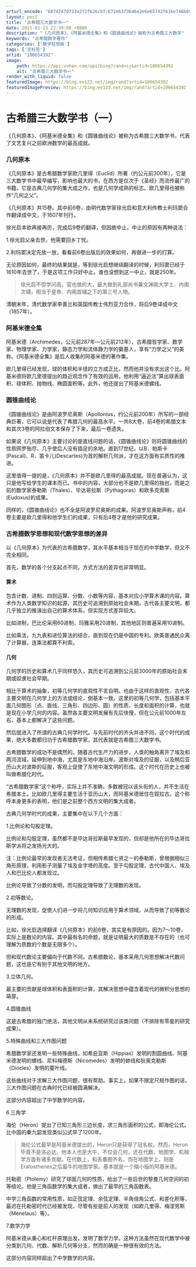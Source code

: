 ```yaml
---
arturl_encode: "68747470733a2f2f626c6f:672e6373646e2e6e65742f616e746b696c6c65726661726d2f:61727469636c652f64657461696c732f313030363534333932"
layout: post
title: "古希腊三大数学书一"
date: 2021-01-23 22:39:08 +0800
description: "《几何原本》、《阿基米德全集》和《圆锥曲线论》被称为古希腊三大数学"
keywords: "古希腊数学著作"
categories: ['数学狂想曲']
tags: ['无标签']
artid: "100654392"
image:
    path: https://api.vvhan.com/api/bing?rand=sj&artid=100654392
    alt: "古希腊三大数学书一"
render_with_liquid: false
featuredImage: https://bing.ee123.net/img/rand?artid=100654392
featuredImagePreview: https://bing.ee123.net/img/rand?artid=100654392
---
```


# 古希腊三大数学书（一）

《几何原本》、《阿基米德全集》和《圆锥曲线论》被称为古希腊三大数学书，代表了文艺复兴之前欧洲数学的最高成就。

### 几何原本

《几何原本》是古希腊数学家欧几里得（Euclid）所著（约公元前300年），它是三大数学书中最早编写，影响也最大的书，在西方是仅次于《圣经》而流传最广的书籍。它是古典几何学的集大成之作，也是几何学成熟的标志。欧几里得也被称作“几何之父”。

《几何原本》共15卷。其中前6卷，由明代数学家徐光启和意大利传教士利玛窦合作翻译成中文，于1607年刊行。

徐光启本欲再接再厉，完成后9卷的翻译，但因故中止。中止的原因有两种说法：

1.徐光启父亲去世，他需要回乡丁忧。

2.利玛窦决定先放一放，看看前6卷出版后的效果如何，再做进一步的打算。

无论原因如何，最终的结果就是，等到徐光启想继续翻译的时候，利玛窦已经于1610年去世了，于是这项工作只好中止。谁也没想到这一中止，就是250年。

> 徐光启不但学问高，官也做的大，最大做到礼部尚书兼文渊阁大学士、内阁次辅，相当于皇帝、内阁首辅之下的第三号人物。

清朝末年，清代数学家李善兰和英国传教士伟烈亚力合作，将后9卷译成中文（1857年）。

### 阿基米德全集

阿基米德（Archimedes，公元前287年—公元前212年），古希腊哲学家、数学家、物理学家、力学家，静态力学和流体静力学的奠基人，享有“力学之父”的美称。《阿基米德全集》是后人收集的阿基米德的著作集。

欧几里得已经发现，球的体积和半径的立方成正比，然而他并没有求出这个比。阿基米德将欧几里德提出的趋近观念作了有效的运用，他利用“逼近法”算出球表面积、球体积、抛物线、椭圆面积等。此外，他还提出了阿基米德螺线。

### 圆锥曲线论

《圆锥曲线论》是由阿波罗尼奥斯（Apollonius，约公元前200年）所写的一部经典巨著，它可以说是代表了希腊几何的最高水平。一共8大卷，前4卷的希腊文本和其次3卷的阿拉伯文本保存了下来，最后一卷遗失。

如果说《几何原本》主要讨论的是直线问题的话，《圆锥曲线论》则将圆锥曲线的性质网罗殆尽，几乎使后人没有插足的余地。直到17世纪，以B．帕斯卡(Pascal)、R．笛卡儿(Descartes)为首的解析几何派，才在这方面有实质性的推进。

这里值得一提的是，《几何原本》并不是欧几里得的最高成就。现在普遍认为，这只是他写给学生的课本而已。书中的内容，大部分也不是欧几里得的独创，而是之前的数学家泰勒斯（Thales）、毕达哥拉斯（Pythagoras）和欧多克索斯(Eudoxus)的成果。

同样的，《圆锥曲线论》也不全是阿波罗尼奥斯的成果。阿波罗尼奥斯声称，前4卷主要是欧几里得和他学生们的成果，只有后4卷才是他的研究成果。

### 古希腊数学思想和现代数学思想的差异

以《几何原本》为代表的古希腊数学，其水平基本相当于现在的中学数学，但又不完全相同。

首先，数学的各个分支起点不同，方式方法的差异也非常明显。

#### 算术

包含计数、进制、四则运算、分数、小数等内容，基本对应小学算术课的内容。算术作为人类数学知识的起源，其历史可追溯到原始社会末期。古代各主要文明，都几乎独立的推演出自己的算术体系，但实现方式差异较大。

比如进制，巴比伦采用60进制，玛雅采用20进制，其他地区则普遍采用10进制。

比如乘法，九九表和进位算法的结合，直到现在仍是中国的专利。欧美普通民众离了计算器，连乘法都算不利索。

#### 几何

几何学的历史和算术几乎同样悠久，其历史可追溯到公元前3000年的原始社会末期或奴隶社会早期。

相比于算术的抽象，初等几何学的直观性不言自明。也由于这样的直观性，古代各主要文明在几何学上的方法或结论，倒基本一致。这里的初等几何学，包括基本平面几何图形（点、直线、三角形、四边形、圆）的性质、长度和面积的计算，也就是现在小学几何的内容。虽然各主要文明发展有先后快慢，但在公元前1000年左右，基本上都解决了这些问题。

然后就进入了所谓的古典几何学时代。与先前时代的齐头并进不同，这个时代的成果，绝大多数都归功于古希腊数学家，其代表就是古希腊三大数学书。

古希腊数学的成功不是偶然的。随着古代生产力的进步，人类的触角离开了埃及和两河流域，延伸到地中海，尤其是东地中海沿岸。波斯对埃及的征服，以及稍后亚历山大对波斯的征服，客观上促使了东地中海文明的形成。这个时代在历史上也被叫做希腊化时代。

“古希腊数学家”这个称呼，实际上并不准确，多数被冠以该头衔的人，并不生活在希腊本土。比如欧几里得主要生活于亚历山大，而阿基米德居住在叙拉古。这个称呼本身更多的表明，他们是之前整个西方文明的集大成者。

古典几何学时代的成果，主要集中在以下几个方面：

1.比例论和勾股定理。

比例论和勾股定理，虽然都不是毕达哥拉斯最早发现的，但却是他所在的毕达哥拉斯学派将之发扬光大的。

注：比例论最早的发现者无法考证，但相传希腊七贤之一的泰勒斯，曾根据相似三角形原理，利用影子测量了埃及金字塔的高度。至于勾股定理，古代中国人、埃及人和巴比伦人都发现过。

比例论导致了分数的发明，而勾股定理导致了无理数的发现。

2.初等数论。

无理数的发现，促使人们进一步将几何知识应用于算术领域，从而导致了初等数论的形成。

比如，徐光启选择翻译《几何原本》的前6卷，其实是有原因的。因为7～10卷，实际上是数论的内容。其中最有名的命题，就是证明最大的质数是不存在的（也可理解为质数的个数是无限多个）。

但和现代数论主要偏向于代数不同。古希腊数论，基本采用几何思想解决代数问题，这也是它有别于其他文明的地方。

3.立体几何。

最主要的贡献是球体积和表面积的计算，其解决思想中蕴含着现代的微积分思想的萌芽。

4.圆锥曲线

这是古希腊的独门绝活，其他文明从未系统研究过该类问题（不排除有零星的研究成果）。

5.特殊曲线和三大作图问题

希腊数学家还发明一些特殊曲线，如希庇亚斯（Hippias）发明的割圆曲线、阿基米德发明的螺线、尼科梅德斯（Nicomedes）发明的蚌线和狄奥克勒斯（Diocles）发明的蔓叶线。

这些曲线对于求解三大作图问题，很有帮助。事实上，如果不限定尺规作图的话，三大作图问题在古典时代已经被圆满解决。

这部分内容超出了中学数学的内容。

6.三角学

海伦（Heron）提出了已知三角形三边长度，求三角形面积的公式，即海伦公式。比中国的秦九韶发现类似公式早了1200年。

> 海伦公式最早是阿基米德提出的，Heron只是获得了冠名权。然而，Heron毕竟不是洛必达，他本人也是大牛，不仅会几何，还在代数、地图学、机械学方面有诸多贡献。在代数上，和丢番图齐名，而在地图学上，则是Eratosthenes之后最牛的地图学家。基本就是一个缩小版的阿基米德。

托勒密（Ptolemy）研究了球面几何的性质，给出了一些后世的黎曼几何空间的初等结论。他是三角函数学的集大成者，做出了最早的三角函数表。

中学三角函数的常用性质，如正弦定理、余弦定理、半角倍角公式、和差化积等，最迟在托勒密时代已经被发现，尽管有些是前人的发现（如欧几里得、梅涅劳斯（Menelaus）等）。

7.数学力学

阿基米德从重心和杠杆原理出发，发明了数学力学。这种方法虽然在现代数学中被分类到几何、代数、解析几何等分支，然而的确是一种很有效的方法。

这部分内容同样超出了中学数学的内容。